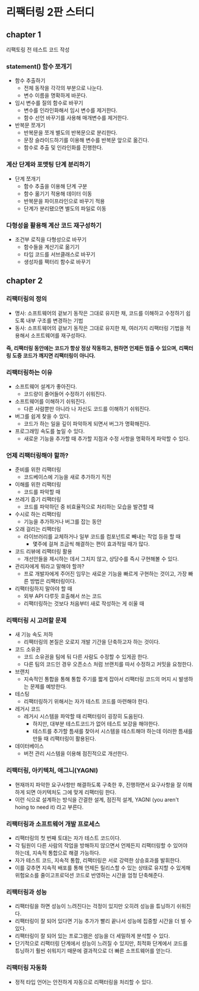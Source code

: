 # 리팩터링 2판 스터디

## chapter 1
리팩토링 전 테스트 코드 작성

### statement() 함수 쪼개기
  - 함수 추출하기
    - 전체 동작을 각각의 부분으로 나눈다.
    - 변수 이름을 명확하게 바꾼다.
  - 임시 변수를 질의 함수로 바꾸기
    - 변수를 인라인화해서 임시 변수를 제거한다.
    - 함수 선언 바꾸기를 사용해 매개변수를 제거한다.
  - 반복문 쪼개기
    - 반복문을 쪼개 별도의 반복문으로 분리한다.
    - 문장 슬라이드하기를 이용해 변수를 반복문 앞으로 옮긴다.
    - 함수로 추출 및 인라인화를 진행한다.

### 계산 단계와 포맷팅 단계 분리하기
   - 단계 쪼개기
     - 함수 추출을 이용해 단계 구분
     - 함수 옮기기 적용해 데이터 이동
     - 반복문을 파이프라인으로 바꾸기 적용
     - 단계가 분리됐으면 별도의 파일로 이동
       
### 다형성을 활용해 계산 코드 재구성하기
  - 조건부 로직을 다형성으로 바꾸기
    - 함수들을 계산기로 옮기기
    - 타입 코드를 서브클래스로 바꾸기
    - 생성자를 팩터리 함수로 바꾸기


## chapter 2
### 리팩터링의 정의
- 명사: 소프트웨어의 겉보기 동작은 그대로 유지한 채, 코드를 이해하고 수정하기 쉽도록 내부 구조를 변경하는 기법
- 동사: 소프트웨어의 겉보기 동작은 그대로 유지한 채, 여러가지 리팩터링 기법을 적용해서 소프트웨어를 재구성하다.

**즉, 리팩터링 동안에는 코드가 항상 정상 작동하고, 원하면 언제든 멈출 수 있으며, 리팩터링 도중 코드가 깨지면 리팩터링이 아니다.**

### 리팩터링하는 이유
- 소프트웨어 설계가 좋아진다.
  - 코드량이 줄어들어 수정하기 쉬워진다.
- 소프트웨어를 이해하기 쉬워진다.
  - 다른 사람뿐만 아니라 나 자신도 코드를 이해하기 쉬워진다.
- 버그를 쉽게 찾을 수 있다.
  - 코드가 하는 일을 깊이 파악하게 되면서 버그가 명확해진다.
- 프로그래밍 속도를 높일 수 있다.
  - 새로운 기능을 추가할 때 추가할 지점과 수정 사항을 명확하게 파악할 수 있다.

### 언제 리팩터링해야 할까?
- 준비를 위한 리팩터링
  - 코드베이스에 기능을 새로 추가하기 직전
- 이해를 위한 리팩터링
  - 코드를 파악할 때
- 쓰레기 줍기 리팩터링
  - 코드를 파악하던 중 비효율적으로 처리하는 모습을 발견할 때
- 수시로 하는 리팩터링
  - 기능을 추가하거나 버그를 잡는 동안
- 오래 걸리는 리팩터링
  - 라이브러리를 교체하거나 일부 코드를 컴포넌트로 빼내는 작업 등을 할 때
    - 몇주에 걸쳐 조금씩 해결하는 편이 효과적일 때가 많다.
- 코드 리뷰에 리팩터링 활용
  - 개선안들을 제시하는 데서 그치지 않고, 상당수를 즉시 구현해볼 수 있다.
- 관리자에게 뭐라고 말해야 할까?
  - 프로 개발자에게 주어진 임무는 새로운 기능을 빠르게 구현하는 것이고, 가장 빠른 방법은 리팩터링이다.
- 리팩터링하지 말아야 할 때
  - 외부 API 다루듯 호출해서 쓰는 코드
  - 리팩터링하는 것보다 처음부터 새로 작성하는 게 쉬울 때

### 리팩터링 시 고려할 문제
- 새 기능 속도 저하
  - 리팩터링의 본질은 오로지 개발 기간을 단축하고자 하는 것이다.
- 코드 소유권
  - 코드 소유권을 팀에 둬 다른 사람도 수정할 수 있게끔 한다.
  - 다른 팀의 코드인 경우 오픈소스 처럼 브랜치를 따서 수정하고 커밋을 요청한다.
- 브랜치
  - 지속적인 통합을 통해 통합 주기를 짧게 잡아서 리팩터링 코드의 머지 시 발생하는 문제를 예방한다.
- 테스팅
  - 리팩터링하기 위해서는 자가 테스트 코드를 마련해야 한다.
- 레거시 코드
  - 레거시 시스템을 파악할 때 리팩터링이 굉장히 도움된다.
    - 하지만, 대부분 테스트코드가 없어 테스트 보강을 해야한다.
    - 테스트를 추가할 틈새를 찾아서 시스템을 테스트해야 하는데 이러한 틈새를 만들 때 리팩터링이 활용된다.
- 데이터베이스
  - 버전 관리 시스템을 이용해 점진적으로 개선한다.

### 리팩터링, 아키텍처, 애그니(YAGNI)
- 현재까지 파악한 요구사항만 해결하도록 구축한 후, 진행하면서 요구사항을 잘 이해하게 되면 아키텍처도 그에 맞게 리팩터링 한다.
- 이런 식으로 설계하는 방식을 간결한 설계, 점진적 설계, YAGNI (you aren't hoing to need it) 라고 부른다.

### 리팩터링과 소프트웨어 개발 프로세스
- 리팩터링의 첫 번째 토대는 자가 테스트 코드이다.
- 각 팀원이 다른 사람의 작업을 방해하지 않으면서 언제든지 리팩터링할 수 있어야 하는데, 지속적 통합으로 해결 가능하다.
- 자가 테스트 코드, 지속적 통합, 리팩터링은 서로 강력한 상승효과를 발휘한다.
- 이를 갖추면 지속적 배포를 통해 언제든 릴리스할 수 있는 상태로 유지할 수 있게해 위험요소를 줄이고프로덕션 코드로 반영하는 시간을 엄청 단축해준다.

### 리팩터링과 성능
- 리팩터링을 하면 성능이 느려진다는 걱정이 있지만 오히려 성능을 튜닝하기 쉬워진다.
- 리팩터링이 잘 되어 있다면 기능 추가가 빨리 끝나서 성능에 집중할 시간을 더 벌 수 있다.
- 리팩터링이 잘 되어 있는 프로그램은 성능을 더 세밀하게 분석할 수 있다.
- 단기적으로 리팩터링 단계에서 성능이 느려질 수 있지만, 최적화 단계에서 코드를 튜닝하기 훨씬 쉬워지기 때문에 결과적으로 더 빠른 소프트웨어를 얻는다.

### 리팩터링 자동화
- 정적 타입 언어는 안전하게 자동으로 리팩터링을 처리할 수 있다.
